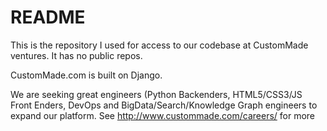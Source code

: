README
======

This is the repository I used for access to our codebase at CustomMade ventures. It has no public repos.

CustomMade.com is built on Django. 

We are seeking great engineers (Python Backenders, HTML5/CSS3/JS Front Enders, DevOps and BigData/Search/Knowledge Graph engineers to expand our platform. See http://www.custommade.com/careers/ for more
